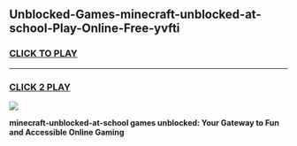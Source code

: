 
## Unblocked-Games-minecraft-unblocked-at-school-Play-Online-Free-yvfti
<h3>
<a href="https://premium76.site?title=minecraft-unblocked-at-school&ref=26A">CLICK TO PLAY</a></h3>
<hr>

<h3>
<a href="https://premium76.site?title=minecraft-unblocked-at-school&ref=26A">CLICK 2 PLAY</a>
  
</h3>

<a href="https://premium76.site?title=minecraft-unblocked-at-school&ref=26A"><img src="https://clearcache.store/games.png"></a>


**minecraft-unblocked-at-school games unblocked: Your Gateway to Fun and Accessible Online Gaming**
